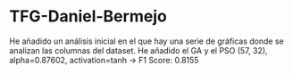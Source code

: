 # TFG-Daniel-Bermejo

He añadido un análisis inicial en el que hay una serie de gráficas donde se analizan las columnas del dataset.
He añadido el GA y el PSO
(57, 32), alpha=0.87602, activation=tanh -> F1 Score: 0.8155
